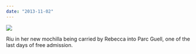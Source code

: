 ```yaml
---
date: "2013-11-02"
---
```


![](images/tumblr_mvmlrvuIzt1r16syio1_1280-1024x576.jpg)

Riu in her new mochilla being carried by Rebecca into Parc Guell, one of the last days of free admission.
